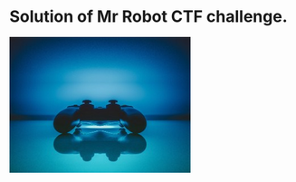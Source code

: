 # Solution of Mr Robot CTF challenge.


![GamingServer](https://github.com/root-ji218at/tryhackme.com/blob/master/GamingServer/pictures/cover_pic.jpeg)

